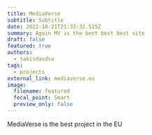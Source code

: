 ```yaml
---
title: MediaVerse
subtitle: Subtitle
date: 2022-10-21T21:33:32.515Z
summary: A﻿gain MV is the best best best site
draft: false
featured: true
authors:
  - takisdasdsa
tags:
  - projects
external_link: mediaverse.eu
image:
  filename: featured
  focal_point: Smart
  preview_only: false
---
```

M﻿ediaVerse is the best project in the EU